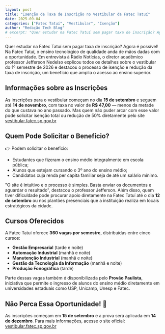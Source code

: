 ```yaml
---
layout: post
title: "Isenção de Taxa de Inscrição no Vestibular da Fatec Tatuí"
date: 2025-09-04
categories: ["Fatec Tatuí", "Vestibular", "Isenção"]
author: "Redação Tech Blog"
# excerpt: "Quer estudar na Fatec Tatuí sem pagar taxa de inscrição? Agora é possível! Saiba como solicitar isenção ou redução da taxa do vestibular 2026."
---
```


Quer estudar na Fatec Tatuí sem pagar taxa de inscrição? Agora é possível! Na Fatec Tatuí, o ensino tecnológico de qualidade anda de mãos dadas com a oportunidade. Em entrevista à Rádio Notícias, o diretor acadêmico professor Jefferson Nedelso explicou todos os detalhes sobre o vestibular do 1º semestre de 2026 e destacou o processo de isenção e redução da taxa de inscrição, um benefício que amplia o acesso ao ensino superior.

## Informações sobre as Inscrições

As inscrições para o vestibular começam no dia **15 de setembro** e seguem até **14 de novembro**, com taxa no valor de **R$ 47,00** — menos da metade do que custava no ano passado. Mas quem não puder arcar com esse valor pode solicitar isenção total ou redução de 50% diretamente pelo site [vestibular.fatec.sp.gov.br](https://vestibular.fatec.sp.gov.br)

## Quem Pode Solicitar o Benefício?

👉 Podem solicitar o benefício:

- Estudantes que fizeram o ensino médio integralmente em escola pública;
- Alunos que estejam cursando o 3º ano do ensino médio;
- Candidatos cuja renda per capita familiar seja de até um salário mínimo.

"O site é intuitivo e o processo é simples. Basta enviar os documentos e aguardar o resultado", destacou o professor Jefferson. Além disso, quem tiver dificuldade pode procurar apoio diretamente na Fatec Tatuí até o dia **12 de setembro** ou nos plantões presenciais que a instituição realiza em locais estratégicos da cidade.

## Cursos Oferecidos

A Fatec Tatuí oferece **360 vagas por semestre**, distribuídas entre cinco cursos:

- **Gestão Empresarial** (tarde e noite)
- **Automação Industrial** (manhã e noite)
- **Manutenção Industrial** (manhã e noite)
- **Gestão da Tecnologia da Informação** (manhã e noite)
- **Produção Fonográfica** (tarde)

Parte dessas vagas também é disponibilizada pelo **Provão Paulista**, iniciativa que permite o ingresso de alunos do ensino médio diretamente em universidades estaduais como USP, Unicamp, Unesp e Fatec.

## Não Perca Essa Oportunidade! 🚀

As inscrições começam em **15 de setembro** e a prova será aplicada em **14 de dezembro**. Para mais informações, acesse o site oficial: [vestibular.fatec.sp.gov.br](https://vestibular.fatec.sp.gov.br)
